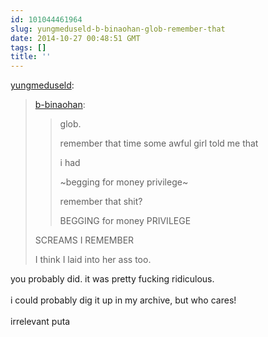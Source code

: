 ```yaml
---
id: 101044461964
slug: yungmeduseld-b-binaohan-glob-remember-that
date: 2014-10-27 00:48:51 GMT
tags: []
title: ''
---
```

<p><a href="http://yungmeduseld.tumblr.com/post/101044277559/b-binaohan-glob-remember-that-time-some-awful" class="tumblr_blog">yungmeduseld</a>:</p>

<blockquote><p><a class="tumblr_blog" href="http://xd.binaohan.org/post/101044192189/glob-remember-that-time-some-awful-girl-told-me">b-binaohan</a>:</p>
<blockquote>
<p>glob.</p>
<p>remember that time some awful girl told me that</p>
<p>i had</p>
<p>~begging for money privilege~</p>
<p>remember that shit?</p>
<p>BEGGING for money PRIVILEGE</p>
</blockquote>
<p>SCREAMS I REMEMBER</p>
<p>I think I laid into her ass too.</p></blockquote>

<p>you probably did. it was pretty fucking ridiculous.<br/><br/>i could probably dig it up in my archive, but who cares!<br/><br/>irrelevant puta</p>